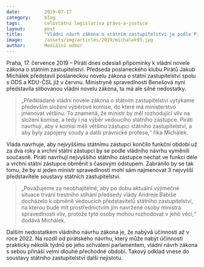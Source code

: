 ```yaml
---
date:         2019-07-17
category:     blog
tags:         celostátní legislativa právo-a-justice
layout:       post
title:        "Vládní návrh zákona o státním zastupitelství je podle Pirátů výsměch, žádají proto změny"
image:        /assets/img/articles/2019/michalek93.jpg
author:       Mediální odbor
---
```

 

Praha, 17. července 2019 – Piráti dnes odeslali připomínky k vládní novele zákona o státním zastupitelství. Předseda poslaneckého klubu Pirátů Jakub Michálek představil poslaneckou novelu zákona o státní zastupitelství spolu s ODS a KDU-ČSL již v červnu. Ministryně spravedlnosti Benešová nyní představila slibovanou vládní novelu zákona, ta má ale silné nedostatky.

> „Předkládané vládní novele zákona o státním zastupitelství vytýkame především složení výběrové komise, do které má ministerstvo jmenovat většinu. To znamená, že ministr by měl rozhodující vliv na složení komise, a tedy i na výběr vedoucího státního zástupce. Piráti navrhují, aby v komisi měli většinu zástupci státního zastupitelství, a aby byly zapojeny soudy a další právnické profese,“ říká Michálek.

Vláda navrhuje, aby nejvyššímu státnímu zástupci končilo funkční období už za dva roky a vrchní státní zástupci by se podle vládního návrhu vyměnili současně. Piráti navrhují nejvyššího státního zástupce nechat ve funkci déle a vrchní státní zástupce obměnit s časovým odstupem. Zabránilo by se tak tomu, že by si jeden ministr spravedlnosti mohl sám najmenovat 3 nejvyšší představitele soustavy státních zastupitelství.

> „Považujeme za neobhajitelné, aby po dobu aktuální výjimečné situace trvání trestního stíhání předsedy vlády Andreje Babiše docházelo k obměně vedoucích představitelů státního zastupitelství, na kterou bude mít prostřednictvím jím navržené osoby ministra spravedlnosti vliv, protože tyto osoby mohou rozhodovat v jeho věci,“ dodává Michálek.

Dalším nedostatkem vládního návrhu zákona je, že nabývá účinnosti až v roce 2022. Na rozdíl od pirátského návrhu, který může nabýt účinnosti prakticky několik týdnů po jeho schválení parlamentem, vládní návrh zákona s sebou přináší velmi dlouhé přechodné období. Takový odklad vnese do soustavy státního zastupitelství další nejistotu.
